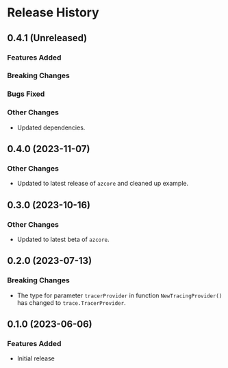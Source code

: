 # Release History

## 0.4.1 (Unreleased)

### Features Added

### Breaking Changes

### Bugs Fixed

### Other Changes

* Updated dependencies.

## 0.4.0 (2023-11-07)

### Other Changes

* Updated to latest release of `azcore` and cleaned up example.

## 0.3.0 (2023-10-16)

### Other Changes

* Updated to latest beta of `azcore`.

## 0.2.0 (2023-07-13)

### Breaking Changes

* The type for parameter `tracerProvider` in function `NewTracingProvider()` has changed to `trace.TracerProvider`.

## 0.1.0 (2023-06-06)

### Features Added

* Initial release
